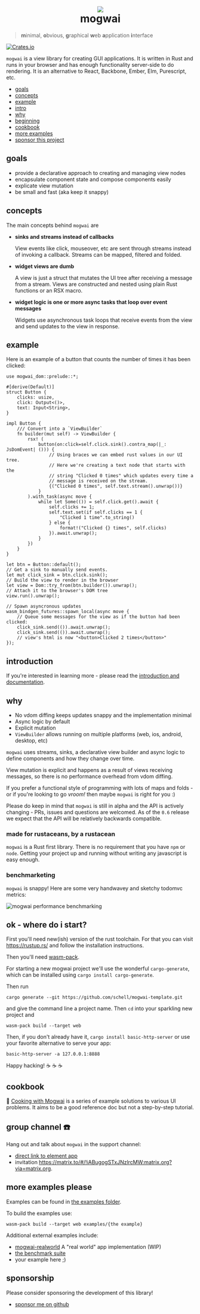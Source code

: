 <div align="center">
  <h1>
      <img src="https://raw.githubusercontent.com/schell/mogwai/master/img/gizmo.svg" />
    <br />
    mogwai
  </h1>
</div>

> **m**inimal, **o**bvious, **g**raphical **w**eb **a**pplication **i**nterface

[![Crates.io][ci]][cl]

[ci]: https://img.shields.io/crates/v/mogwai.svg
[cl]: https://crates.io/crates/mogwai/

`mogwai` is a view library for creating GUI applications.
It is written in Rust and runs in your browser and has enough functionality server-side
to do rendering. It is an alternative to React, Backbone, Ember, Elm, Purescript, etc.

- [goals](#goals)
- [concepts](#concepts)
- [example](#example)
- [intro](#introduction)
- [why](#why)
- [beginning](#ok---where-do-i-start)
- [cookbook](#cookbook)
- [more examples](#more-examples)
- [sponsor this project](#sponsorship)

## goals

* provide a declarative approach to creating and managing view nodes
* encapsulate component state and compose components easily
* explicate view mutation
* be small and fast (aka keep it snappy)

## concepts
The main concepts behind `mogwai` are

* **sinks and streams instead of callbacks** 

  View events like click, mouseover, etc are sent through streams instead of invoking a callback. 
  Streams can be mapped, filtered and folded.

* **widget views are dumb** 

  A view is just a struct that mutates the UI tree after receiving a message from a stream.
  Views are constructed and nested using plain Rust functions or an RSX macro.

* **widget logic is one or more async tasks that loop over event messages** 

  Widgets use asynchronous task loops that receive events from the view and send updates
  to the view in response.

## example
Here is an example of a button that counts the number of times it has been clicked:

```rust, no_run
use mogwai_dom::prelude::*;

#[derive(Default)]
struct Button {
    clicks: usize,
    click: Output<()>,
    text: Input<String>,
}

impl Button {
    /// Convert into a `ViewBuilder`
    fn builder(mut self) -> ViewBuilder {
        rsx! (
            button(on:click=self.click.sink().contra_map(|_: JsDomEvent| ())) {
                // Using braces we can embed rust values in our UI tree.
                // Here we're creating a text node that starts with the
                // string "Clicked 0 times" which updates every time a
                // message is received on the stream.
                {("Clicked 0 times", self.text.stream().unwrap())}
            }
        ).with_task(async move {
            while let Some(()) = self.click.get().await {
                self.clicks += 1;
                self.text.set(if self.clicks == 1 {
                    "Clicked 1 time".to_string()
                } else {
                    format!("Clicked {} times", self.clicks)
                }).await.unwrap();
            }
        })
    }
}

let btn = Button::default();
// Get a sink to manually send events.
let mut click_sink = btn.click.sink();
// Build the view to render in the browser
let view = Dom::try_from(btn.builder()).unwrap();
// Attach it to the browser's DOM tree
view.run().unwrap();

// Spawn asyncronous updates
wasm_bindgen_futures::spawn_local(async move {
    // Queue some messages for the view as if the button had been clicked:
    click_sink.send(()).await.unwrap();
    click_sink.send(()).await.unwrap();
    // view's html is now "<button>Clicked 2 times</button>"
});
```

## introduction
If you're interested in learning more - please read the [introduction and
documentation](https://docs.rs/mogwai-dom/0.1.0/mogwai_dom/an_introduction/index.html).

## why
* No vdom diffing keeps updates snappy and the implementation minimal
* Async logic by default
* Explicit mutation
* `ViewBuilder` allows running on multiple platforms (web, ios, android, desktop, etc)

`mogwai` uses streams, sinks, a declarative view builder and async
logic to define components and how they change over time.

View mutation is explicit and happens as a result of views receiving messages, so there
is no performance overhead from vdom diffing.

If you prefer a functional style of programming with lots of maps and folds -
or if you're looking to go _vroom!_ then maybe `mogwai` is right for you :)

Please do keep in mind that `mogwai` is still in alpha and the API is actively
changing - PRs, issues and questions are welcomed. As of the `0.6` release we
expect that the API will be relatively backwards compatible.

### made for rustaceans, by a rustacean
`mogwai` is a Rust first library. There is no requirement that you have `npm` or
`node`. Getting your project up and running without writing any javascript is easy
enough.

### benchmarketing
`mogwai` is snappy! Here are some very handwavey and sketchy todomvc metrics:

![mogwai performance benchmarking](img/perf.png)

## ok - where do i start?
First you'll need new(ish) version of the rust toolchain. For that you can visit
https://rustup.rs/ and follow the installation instructions.

Then you'll need [wasm-pack](https://rustwasm.github.io/wasm-pack/installer/).

For starting a new mogwai project we'll use the wonderful `cargo-generate`, which
can be installed using `cargo install cargo-generate`.

Then run
```shell
cargo generate --git https://github.com/schell/mogwai-template.git
```
and give the command line a project name. Then `cd` into your sparkling new
project and
```shell
wasm-pack build --target web
```
Then, if you don't already have it, `cargo install basic-http-server` or use your
favorite alternative to serve your app:
```shell
basic-http-server -a 127.0.0.1:8888
```
Happy hacking! :coffee: :coffee: :coffee:

## cookbook
:green_book: [Cooking with Mogwai](https://zyghost.com/guides/mogwai-cookbook/index.html) is a series
of example solutions to various UI problems. It aims to be a good reference doc but not a step-by-step tutorial.

## group channel :phone:
Hang out and talk about `mogwai` in the support channel:

* [direct link to element app](https://app.element.io/#/room/#mogwai:matrix.org)
* invitation https://matrix.to/#/!iABugogSTxJNzlrcMW:matrix.org?via=matrix.org.

## more examples please
Examples can be found in [the examples folder](https://github.com/schell/mogwai/blob/master/examples/).

To build the examples use:
```shell
wasm-pack build --target web examples/{the example}
```

Additional external examples include:
- [mogwai-realworld](https://github.com/schell/mogwai-realworld/) A "real world" app implementation (WIP)
- [the benchmark suite](https://github.com/schell/todo-mvc-bench/)
- your example here ;)

## sponsorship
Please consider sponsoring the development of this library!

* [sponsor me on github](https://github.com/sponsors/schell/)

